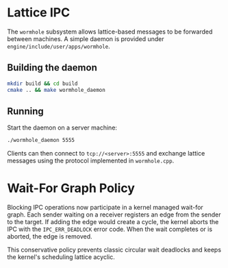 # Lattice IPC

The `wormhole` subsystem allows lattice-based messages to be forwarded
between machines. A simple daemon is provided under
`engine/include/user/apps/wormhole`.

## Building the daemon

```bash
mkdir build && cd build
cmake .. && make wormhole_daemon
```

## Running

Start the daemon on a server machine:

```bash
./wormhole_daemon 5555
```

Clients can then connect to `tcp://<server>:5555` and exchange lattice
messages using the protocol implemented in `wormhole.cpp`.

# Wait-For Graph Policy

Blocking IPC operations now participate in a kernel managed wait-for graph. Each
sender waiting on a receiver registers an edge from the sender to the target.
If adding the edge would create a cycle, the kernel aborts the IPC with the
`IPC_ERR_DEADLOCK` error code. When the wait completes or is aborted, the edge is
removed.

This conservative policy prevents classic circular wait deadlocks and keeps the
kernel's scheduling lattice acyclic.

